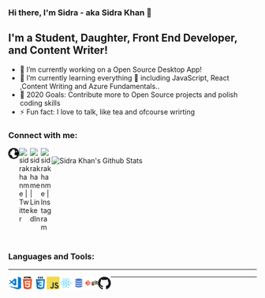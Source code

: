 ### Hi there, I'm Sidra - aka Sidra Khan 👋

## I'm a Student, Daughter, Front End Developer, and Content Writer!

- 🔭 I’m currently working on a Open Source Desktop App!
- 🌱 I’m currently learning everything 🤣 including JavaScript, React ,Content Writing and Azure Fundamentals..
- 🥅 2020 Goals: Contribute more to Open Source projects and polish coding skills
- ⚡ Fun fact: I love to talk, like tea and ofcourse wrirting

### Connect with me:

[<img align="left" alt="sidrakhandev.github.io" width="22px" src="https://raw.githubusercontent.com/iconic/open-iconic/master/svg/globe.svg" />][website]
[<img align="left" alt="sidrakhanme | Twitter" width="22px" src="https://cdn.jsdelivr.net/npm/simple-icons@v3/icons/twitter.svg" />][twitter]
[<img align="left" alt="sidrakhame | LinkedIn" width="22px" src="https://cdn.jsdelivr.net/npm/simple-icons@v3/icons/linkedin.svg" />][linkedin]
[<img align="left" alt="sidrakhanme | Instagram" width="22px" src="https://cdn.jsdelivr.net/npm/simple-icons@v3/icons/instagram.svg" />][instagram]

<br />



<img align="left" alt="Sidra Khan's Github Stats" src="https://github-readme-stats.vercel.app/api?username=sidrakhandev&show_icons=true&hide_border=true" />
<br />
<br />
<br />
<br />
<br />
<br />
<br />
<br />
<br />
<br />

### Languages and Tools:
---

<img align="left" alt="Visual Studio Code" width="26px" src="https://raw.githubusercontent.com/github/explore/80688e429a7d4ef2fca1e82350fe8e3517d3494d/topics/visual-studio-code/visual-studio-code.png" />
<img align="left" alt="html5" width="26px" src="https://raw.githubusercontent.com/github/explore/80688e429a7d4ef2fca1e82350fe8e3517d3494d/topics/html/html.png" />
<img align="left" alt="CSS3" width="26px" src="https://raw.githubusercontent.com/github/explore/80688e429a7d4ef2fca1e82350fe8e3517d3494d/topics/css/css.png" />
<img align="left" alt="javascript" width="26px" src="https://raw.githubusercontent.com/github/explore/80688e429a7d4ef2fca1e82350fe8e3517d3494d/topics/javascript/javascript.png" />
<img align="left" alt="React" width="26px" src="https://raw.githubusercontent.com/github/explore/80688e429a7d4ef2fca1e82350fe8e3517d3494d/topics/react/react.png" />
<img align="left" alt="sql" width="26px" src="https://raw.githubusercontent.com/github/explore/80688e429a7d4ef2fca1e82350fe8e3517d3494d/topics/sql/sql.png" />
<img align="left" alt="Git" width="26px" src="https://raw.githubusercontent.com/github/explore/80688e429a7d4ef2fca1e82350fe8e3517d3494d/topics/git/git.png" />
<img align="left" alt="github" width="26px" src="https://raw.githubusercontent.com/github/explore/78df643247d429f6cc873026c0622819ad797942/topics/github/github.png" />

---

[website]: sidrakhandev.github.io
[twitter]: https://twitter.com/sidrakhanme
[instagram]: https://www.instagram.com/sidrakhanme/
[linkedin]: https://www.linkedin.com/in/sidra-khan-9098a4177/
